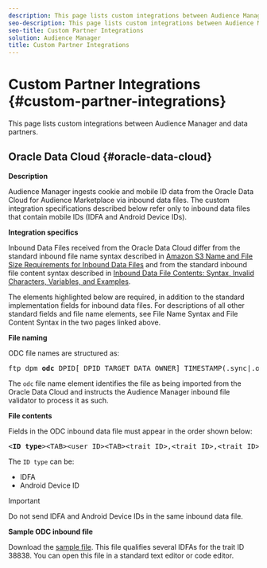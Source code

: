 ```yaml
---
description: This page lists custom integrations between Audience Manager and data partners.
seo-description: This page lists custom integrations between Audience Manager and data partners.
seo-title: Custom Partner Integrations
solution: Audience Manager
title: Custom Partner Integrations
---
```


# Custom Partner Integrations {#custom-partner-integrations}

This page lists custom integrations between Audience Manager and data partners.

## Oracle Data Cloud {#oracle-data-cloud}

**Description**

Audience Manager ingests cookie and mobile ID data from the Oracle Data Cloud for Audience Marketplace via inbound data files. The custom integration specifications described below refer only to inbound data files that contain mobile IDs (IDFA and Android Device IDs).


**Integration specifics**

Inbound Data Files received from the Oracle Data Cloud differ from the standard inbound file name syntax described in [Amazon S3 Name and File Size Requirements for Inbound Data Files](/help/using/integration/sending-audience-data/batch-data-transfer-explained/inbound-s3-filenames.md) and from the standard inbound file content syntax described in [Inbound Data File Contents: Syntax, Invalid Characters, Variables, and Examples](/help/using/integration/sending-audience-data/batch-data-transfer-explained/inbound-file-contents.md).

The elements highlighted below are required, in addition to the standard implementation fields for inbound data files. For descriptions of all other standard fields and file name elements, see File Name Syntax and File Content Syntax in the two pages linked above.


**File naming**

ODC file names are structured as:

<pre>ftp_dpm_<b>odc</b>_DPID[_DPID_TARGET_DATA_OWNER]_TIMESTAMP(.sync|.overwrite)[.SPLIT_NUMBER][.gz]</pre>

The `odc` file name element identifies the file as being imported from the Oracle Data Cloud and instructs the Audience Manager inbound file validator to process it as such.


**File contents**

Fields in the ODC inbound data file must appear in the order shown below:

<pre>&lt;<b>ID type</b>&gt;&lt;TAB&gt;&lt;user ID&gt;&lt;TAB&gt;&lt;trait ID&gt;,&lt;trait ID&gt;,&lt;trait ID&gt;,...</pre>

The `ID type` can be:

* IDFA
* Android Device ID

>[!IMPORTANT]
>
>Do not send IDFA and Android Device IDs in the same inbound data file.


**Sample ODC inbound file**

Download the [sample file](/help/using/integration/assets/ftp_dpm_odc_12345_1556223815.sync). This file qualifies several IDFAs for the trait ID 38838. You can open this file in a standard text editor or code editor.